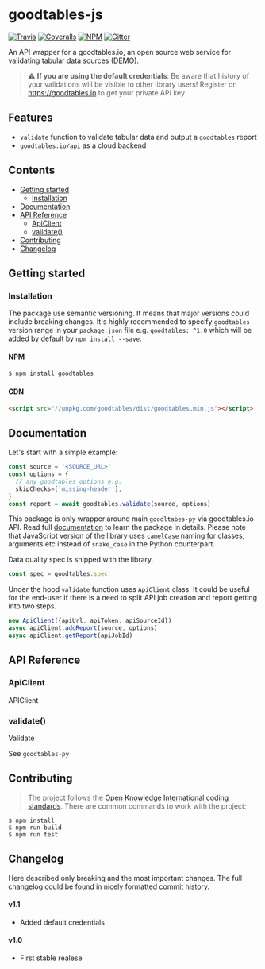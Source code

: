 # goodtables-js

[![Travis](https://travis-ci.org/frictionlessdata/tableschema-js.svg?branch=master)](https://travis-ci.org/frictionlessdata/goodtables-js)
[![Coveralls](https://coveralls.io/repos/github/frictionlessdata/goodtables-js/badge.svg?branch=master)](https://coveralls.io/github/frictionlessdata/goodtables-js?branch=master)
[![NPM](https://img.shields.io/npm/v/goodtables.svg)](https://www.npmjs.com/package/goodtables)
[![Gitter](https://img.shields.io/gitter/room/frictionlessdata/chat.svg)](https://gitter.im/frictionlessdata/chat)

An API wrapper for a goodtables.io, an open source web service for validating tabular data sources ([DEMO](https://frictionlessdata.github.io/goodtables-js/)).

> :warning: **If you are using the default credentials**: Be aware that history of your validations will be visible to other library users! Register on https://goodtables.io to get your private API key

## Features

 - `validate` function to validate tabular data and output a `goodtables` report
 - `goodtables.io/api` as a cloud backend

## Contents

<!-- START doctoc generated TOC please keep comment here to allow auto update -->
<!-- DON'T EDIT THIS SECTION, INSTEAD RE-RUN doctoc TO UPDATE -->


- [Getting started](#getting-started)
  - [Installation](#installation)
- [Documentation](#documentation)
- [API Reference](#api-reference)
  - [ApiClient](#apiclient)
  - [validate()](#validate)
- [Contributing](#contributing)
- [Changelog](#changelog)

<!-- END doctoc generated TOC please keep comment here to allow auto update -->

## Getting started

### Installation

The package use semantic versioning. It means that major versions  could include breaking changes. It's highly recommended to specify `goodtables` version range in your `package.json` file e.g. `goodtables: ^1.0` which  will be added by default by `npm install --save`.

#### NPM

```bash
$ npm install goodtables
```

#### CDN

```html
<script src="//unpkg.com/goodtables/dist/goodtables.min.js"></script>
```

## Documentation

Let's start with a simple example:

```js
const source = '<SOURCE_URL>'
const options = {
  // any goodtables options e.g.
  skipChecks=['missing-header'],
}
const report = await goodtables.validate(source, options)
```

This package is only wrapper around main `goodltabes-py` via goodtables.io API. Read full [documentation](https://github.com/frictionlessdata/goodtables-py#documentation) to learn the package in details. Please note that JavaScript version of the library uses `camelCase` naming for classes, arguments etc instead of `snake_case` in the Python counterpart.

Data quality spec is shipped with the library.

```js
const spec = goodtables.spec
```

Under the hood `validate` function uses `ApiClient` class. It could be useful for the end-user if there is a need to split API job creation and report getting  into two steps.

```js
new ApiClient({apiUrl, apiToken, apiSourceId})
async apiClient.addReport(source, options)
async apiClient.getReport(apiJobId)
```

## API Reference

### ApiClient
APIClient


### validate()
Validate

See `goodtables-py`


## Contributing

> The project follows the [Open Knowledge International coding standards](https://github.com/okfn/coding-standards). There are common commands to work with the project:

```
$ npm install
$ npm run build
$ npm run test
```

## Changelog

Here described only breaking and the most important changes. The full changelog could be found in nicely formatted [commit history](https://github.com/frictionlessdata/goodtables-js/commits/master).

#### v1.1

- Added default credentials

#### v1.0

- First stable realese
